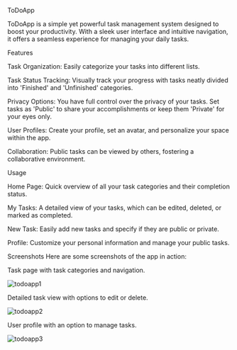 ToDoApp

ToDoApp is a simple yet powerful task management system designed to boost your productivity. With a sleek user interface and intuitive navigation, it offers a seamless experience for managing your daily tasks.

Features

Task Organization: Easily categorize your tasks into different lists.

Task Status Tracking: Visually track your progress with tasks neatly divided into 'Finished' and 'Unfinished' categories.

Privacy Options: You have full control over the privacy of your tasks. Set tasks as 'Public' to share your accomplishments or keep them 'Private' for your eyes only.

User Profiles: Create your profile, set an avatar, and personalize your space within the app.

Collaboration: Public tasks can be viewed by others, fostering a collaborative environment.

Usage

Home Page: Quick overview of all your task categories and their completion status.

My Tasks: A detailed view of your tasks, which can be edited, deleted, or marked as completed.

New Task: Easily add new tasks and specify if they are public or private.

Profile: Customize your personal information and manage your public tasks.

Screenshots
Here are some screenshots of the app in action:

Task page with task categories and navigation.

![todoapp1](https://github.com/gurjika/todo/assets/109608546/a3c4636f-031f-4f81-b3d2-385d86f8e142)


Detailed task view with options to edit or delete.

![todoapp2](https://github.com/gurjika/todo/assets/109608546/d98af8a3-e401-47bc-8c1c-bc399ff0ab4d)

User profile with an option to manage tasks.

![todoapp3](https://github.com/gurjika/todo/assets/109608546/529dabd8-fd26-4368-a326-3492a236fb9f)

